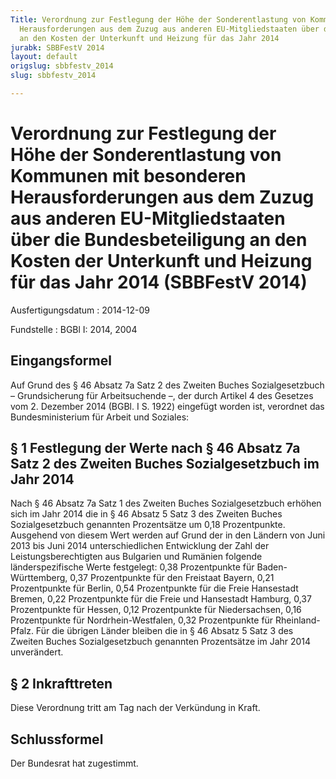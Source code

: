 ```yaml
---
Title: Verordnung zur Festlegung der Höhe der Sonderentlastung von Kommunen mit besonderen
  Herausforderungen aus dem Zuzug aus anderen EU-Mitgliedstaaten über die Bundesbeteiligung
  an den Kosten der Unterkunft und Heizung für das Jahr 2014
jurabk: SBBFestV 2014
layout: default
origslug: sbbfestv_2014
slug: sbbfestv_2014

---
```


# Verordnung zur Festlegung der Höhe der Sonderentlastung von Kommunen mit besonderen Herausforderungen aus dem Zuzug aus anderen EU-Mitgliedstaaten über die Bundesbeteiligung an den Kosten der Unterkunft und Heizung für das Jahr 2014 (SBBFestV 2014)

Ausfertigungsdatum
:   2014-12-09

Fundstelle
:   BGBl I: 2014, 2004


## Eingangsformel

Auf Grund des § 46 Absatz 7a Satz 2 des Zweiten Buches
Sozialgesetzbuch – Grundsicherung für Arbeitsuchende –, der durch
Artikel 4 des Gesetzes vom 2. Dezember 2014 (BGBl. I S. 1922)
eingefügt worden ist, verordnet das Bundesministerium für Arbeit und
Soziales:


## § 1 Festlegung der Werte nach § 46 Absatz 7a Satz 2 des Zweiten Buches Sozialgesetzbuch im Jahr 2014

Nach § 46 Absatz 7a Satz 1 des Zweiten Buches Sozialgesetzbuch erhöhen
sich im Jahr 2014 die in § 46 Absatz 5 Satz 3 des Zweiten Buches
Sozialgesetzbuch genannten Prozentsätze um 0,18 Prozentpunkte.
Ausgehend von diesem Wert werden auf Grund der in den Ländern von Juni
2013 bis Juni 2014 unterschiedlichen Entwicklung der Zahl der
Leistungsberechtigten aus Bulgarien und Rumänien folgende
länderspezifische Werte festgelegt:
0,38 Prozentpunkte für Baden-Württemberg,
0,37 Prozentpunkte für den Freistaat Bayern,
0,21 Prozentpunkte für Berlin,
0,54 Prozentpunkte für die Freie Hansestadt Bremen,
0,22 Prozentpunkte für die Freie und Hansestadt Hamburg,
0,37 Prozentpunkte für Hessen,
0,12 Prozentpunkte für Niedersachsen,
0,16 Prozentpunkte für Nordrhein-Westfalen,
0,32 Prozentpunkte für Rheinland-Pfalz.
Für die übrigen Länder bleiben die in § 46 Absatz 5 Satz 3 des Zweiten
Buches Sozialgesetzbuch genannten Prozentsätze im Jahr 2014
unverändert.


## § 2 Inkrafttreten

Diese Verordnung tritt am Tag nach der Verkündung in Kraft.


## Schlussformel

Der Bundesrat hat zugestimmt.

